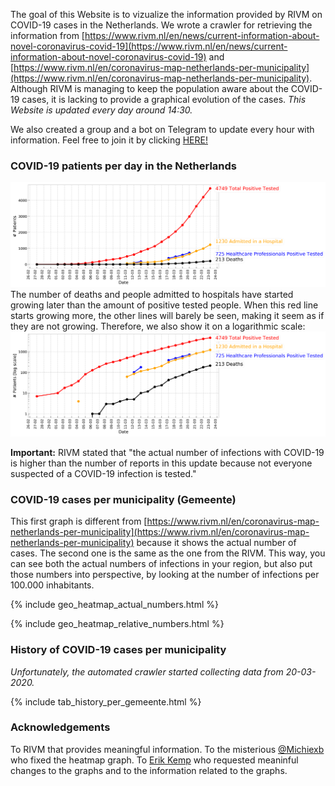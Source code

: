 The goal of this Website is to vizualize the information provided by RIVM on COVID-19 cases in the Netherlands. We wrote a crawler for retrieving the information from [https://www.rivm.nl/en/news/current-information-about-novel-coronavirus-covid-19](https://www.rivm.nl/en/news/current-information-about-novel-coronavirus-covid-19) and [https://www.rivm.nl/en/coronavirus-map-netherlands-per-municipality](https://www.rivm.nl/en/coronavirus-map-netherlands-per-municipality). Although RIVM is managing to keep the population aware about the COVID-19 cases, it is lacking to provide a graphical evolution of the cases. *This Website is updated every day around 14:30.* 

We also created a group and a bot on Telegram to update every hour with information. Feel free to join it by clicking [HERE!](https://t.me/joinchat/A8Zq6xTAB8lyg6iZo6_YNA)

### COVID-19 patients per day in the Netherlands
![image](figs/overall_cummulative_stats.png)
The number of deaths and people admitted to hospitals have started growing later than the amount of positive tested people. When this red line starts growing more, the other lines will barely be seen, making it seem as if they are not growing. Therefore, we also show it on a logarithmic scale:
![image](figs/overall_cummulative_stats_logscale.png)

**Important:** RIVM stated that "the actual number of infections with COVID-19 is higher than the number of reports in this update because not everyone suspected of a COVID-19 infection is tested."

### COVID-19 cases per municipality (Gemeente)
This first graph is different from [https://www.rivm.nl/en/coronavirus-map-netherlands-per-municipality](https://www.rivm.nl/en/coronavirus-map-netherlands-per-municipality) because it shows the actual number of cases. The second one is the same as the one from the RIVM. This way, you can see both the actual numbers of infections in your region, but also put those numbers into perspective, by looking at the number of infections per 100.000 inhabitants.

{% include geo_heatmap_actual_numbers.html %}

{% include geo_heatmap_relative_numbers.html %}

### History of COVID-19 cases per municipality
*Unfortunately, the automated crawler started collecting data from 20-03-2020.*

{% include tab_history_per_gemeente.html %}

### Acknowledgements
To RIVM that provides meaningful information. To the misterious [@Michiexb](https://github.com/Michiexb) who fixed the heatmap graph. To [Erik Kemp](https://www.linkedin.com/in/erikkemp/) who requested meaninful changes to the graphs and to the information related to the graphs.


